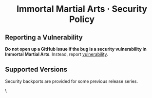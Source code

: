 <h1 align="center">Immortal Martial Arts · Security Policy<a id="readme-top"></a></h1>

## Reporting a Vulnerability

**Do not open up a GitHub issue if the bug is a security vulnerability in Immortal Martial Arts**.
Instead, report [vulnerability][url_git-remote-vulnerability].

## Supported Versions

Security backports are provided for some previous release series.

<!-- MARKDOWN LINKS & IMAGES -->\
[url_git-remote-vulnerability]: https://github.com/login?return_to=https%3A%2F%2Fgithub.com%2FMintArchit%2FImmortal-Martial-Arts%2Fsecurity%2Fadvisories%2Fnew
